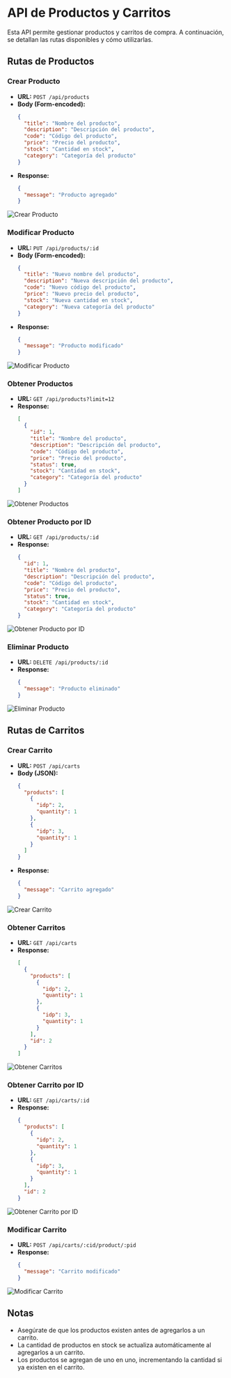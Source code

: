 
# API de Productos y Carritos

Esta API permite gestionar productos y carritos de compra. A continuación, se detallan las rutas disponibles y cómo utilizarlas.

## Rutas de Productos

### Crear Producto

- **URL:** `POST /api/products`
- **Body (Form-encoded):**
  ```json
  {
    "title": "Nombre del producto",
    "description": "Descripción del producto",
    "code": "Código del producto",
    "price": "Precio del producto",
    "stock": "Cantidad en stock",
    "category": "Categoría del producto"
  }
  ```
- **Response:**
  ```json
  {
    "message": "Producto agregado"
  }
  ```
![Crear Producto](https://raw.githubusercontent.com/daniarayaa94/Entrega01/main/img/img9.png)

### Modificar Producto

- **URL:** `PUT /api/products/:id`
- **Body (Form-encoded):**
  ```json
  {
    "title": "Nuevo nombre del producto",
    "description": "Nueva descripción del producto",
    "code": "Nuevo código del producto",
    "price": "Nuevo precio del producto",
    "stock": "Nueva cantidad en stock",
    "category": "Nueva categoría del producto"
  }
  ```
- **Response:**
  ```json
  {
    "message": "Producto modificado"
  }
  ```
![Modificar Producto](https://raw.githubusercontent.com/daniarayaa94/Entrega01/main/img/img8.png)

### Obtener Productos

- **URL:** `GET /api/products?limit=12`
- **Response:**
  ```json
  [
    {
      "id": 1,
      "title": "Nombre del producto",
      "description": "Descripción del producto",
      "code": "Código del producto",
      "price": "Precio del producto",
      "status": true,
      "stock": "Cantidad en stock",
      "category": "Categoría del producto"
    }
  ]
  ```
![Obtener Productos](https://raw.githubusercontent.com/daniarayaa94/Entrega01/main/img/img7.png)

### Obtener Producto por ID

- **URL:** `GET /api/products/:id`
- **Response:**
  ```json
  {
    "id": 1,
    "title": "Nombre del producto",
    "description": "Descripción del producto",
    "code": "Código del producto",
    "price": "Precio del producto",
    "status": true,
    "stock": "Cantidad en stock",
    "category": "Categoría del producto"
  }
  ```
![Obtener Producto por ID](https://raw.githubusercontent.com/daniarayaa94/Entrega01/main/img/img6.png)

### Eliminar Producto

- **URL:** `DELETE /api/products/:id`
- **Response:**
  ```json
  {
    "message": "Producto eliminado"
  }
  ```
![Eliminar Producto](https://raw.githubusercontent.com/daniarayaa94/Entrega01/main/img/img5.png)

## Rutas de Carritos

### Crear Carrito

- **URL:** `POST /api/carts`
- **Body (JSON):**
  ```json
  {
    "products": [
      {
        "idp": 2,
        "quantity": 1
      },
      {
        "idp": 3,
        "quantity": 1
      }
    ]
  }
  ```
- **Response:**
  ```json
  {
    "message": "Carrito agregado"
  }
  ```
![Crear Carrito](https://raw.githubusercontent.com/daniarayaa94/Entrega01/main/img/img4.png)

### Obtener Carritos

- **URL:** `GET /api/carts`
- **Response:**
  ```json
  [
    {
      "products": [
        {
          "idp": 2,
          "quantity": 1
        },
        {
          "idp": 3,
          "quantity": 1
        }
      ],
      "id": 2
    }
  ]
  ```
![Obtener Carritos](https://raw.githubusercontent.com/daniarayaa94/Entrega01/main/img/img3.png)

### Obtener Carrito por ID

- **URL:** `GET /api/carts/:id`
- **Response:**
  ```json
  {
    "products": [
      {
        "idp": 2,
        "quantity": 1
      },
      {
        "idp": 3,
        "quantity": 1
      }
    ],
    "id": 2
  }
  ```
![Obtener Carrito por ID](https://raw.githubusercontent.com/daniarayaa94/Entrega01/main/img/img2.png)

### Modificar Carrito

- **URL:** `POST /api/carts/:cid/product/:pid`
- **Response:**
  ```json
  {
    "message": "Carrito modificado"
  }
  ```
![Modificar Carrito](https://raw.githubusercontent.com/daniarayaa94/Entrega01/main/img/img1.png)

## Notas

- Asegúrate de que los productos existen antes de agregarlos a un carrito.
- La cantidad de productos en stock se actualiza automáticamente al agregarlos a un carrito.
- Los productos se agregan de uno en uno, incrementando la cantidad si ya existen en el carrito.

